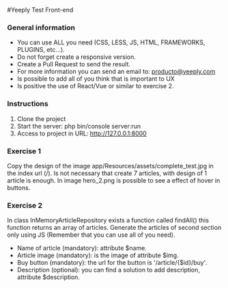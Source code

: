 #Yeeply Test Front-end

### General information

- You can use ALL you need (CSS, LESS, JS, HTML, FRAMEWORKS, PLUGINS, etc...).
- Do not forget create a responsive version. 
- Create a Pull Request to send the result.
- For more information you can send an email to: producto@yeeply.com
- Is possible to add all of you think that is important to UX
- Is positive the use of React/Vue or similar to exercise 2.

### Instructions

1. Clone the project 
2. Start the server: php bin/console server:run
3. Access to project in URL: http://127.0.0.1:8000

### Exercise 1

Copy the design of the image app/Resources/assets/complete_test.jpg in the index url (/).
Is not necessary that create 7 articles, with design of 1 article is enough.
In image hero_2.png is possible to see a effect of hover in buttons. 

### Exercise 2

In class InMemoryArticleRepository exists a function called findAll() this function returns an array of articles. 
Generate the articles of second section only using JS (Remember that you can use all of you need). 

- Name of article (mandatory): attribute $name.
- Article image (mandatory): is the image of attribute $img.
- Buy button (mandatory): the url for the button is '/article/{$id}/buy'.
- Description (optional): you can find a solution to add description, attribute $description.